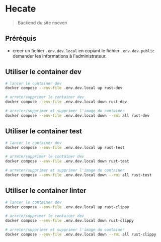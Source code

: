 # Hecate

> Backend du site nseven

## Préréquis

- creer un fichier `.env.dev.local` en copiant le fichier `.env.dev.public`  
  demander les informations à l'administrateur.

## Utiliser le container dev

```bash
# lancer le container dev
docker compose --env-file .env.dev.local up rust-dev

# arrete/supprimer le container dev
docker compose --env-file .env.dev.local down rust-dev

# arreter/supprimer et supprimer l'image du container
docker compose --env-file .env.dev.local down --rmi all rust-dev
```

## Utiliser le container test

```bash
# lancer le container dev
docker compose --env-file .env.dev.local up rust-test

# arrete/supprimer le container dev
docker compose --env-file .env.dev.local down rust-test

# arreter/supprimer et supprimer l'image du container
docker compose --env-file .env.dev.local down --rmi all rust-test
```

## Utiliser le container linter

```bash
# lancer le container dev
docker compose --env-file .env.dev.local up rust-clippy

# arrete/supprimer le container dev
docker compose --env-file .env.dev.local down rust-clippy

# arreter/supprimer et supprimer l'image du container
docker compose --env-file .env.dev.local down --rmi all rust-clippy
```
